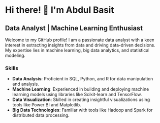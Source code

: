 # Hi there! 👋 I'm Abdul Basit

## Data Analyst | Machine Learning Enthusiast

Welcome to my GitHub profile! I am a passionate data analyst with a keen interest in extracting insights from data and driving data-driven decisions. My expertise lies in machine learning, big data analytics, and statistical modeling.

### Skills
- **Data Analysis**: Proficient in SQL, Python, and R for data manipulation and analysis.
- **Machine Learning**: Experienced in building and deploying machine learning models using libraries like Scikit-learn and TensorFlow.
- **Data Visualization**: Skilled in creating insightful visualizations using tools like Power BI and Matplotlib.
- **Big Data Technologies**: Familiar with tools like Hadoop and Spark for distributed data processing.
